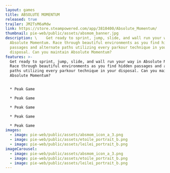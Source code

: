 ```yaml
---
layout: games
title: ABSOLUTE MOMENTUM
released: true
trailer: JM2TsM6aMdw
link: https://store.steampowered.com/app/3810400/Absolute_Momentum/
thumbnail: pie-web/public/assets/absmom_banner.jpg
description: \    Get ready to sprint, jump, slide, and wall run your way in
  Absolute Momentum. Race through beautiful environments as you find hidden
  passages and alternate paths utilizing every parkour technique in your
  disposal. Can you maintain Absolute Momentum?
features: >-
  Get ready to sprint, jump, slide, and wall run your way in Absolute Momentum.
  Race through beautiful environments as you find hidden passages and alternate
  paths utilizing every parkour technique in your disposal. Can you maintain
  Absolute Momentum?


  * Peak Game

  * Peak Game

  * Peak Game

  * Peak Game

  * Peak Game
images:
  - image: pie-web/public/assets/absmom_icon_a_3.png
  - image: pie-web/public/assets/etoile_portrait_b.png
  - image: pie-web/public/assets/leilei_portrait_b.png
imageCarousel:
  - image: pie-web/public/assets/absmom_icon_a_3.png
  - image: pie-web/public/assets/etoile_portrait_b.png
  - image: pie-web/public/assets/leilei_portrait_b.png
---
```

